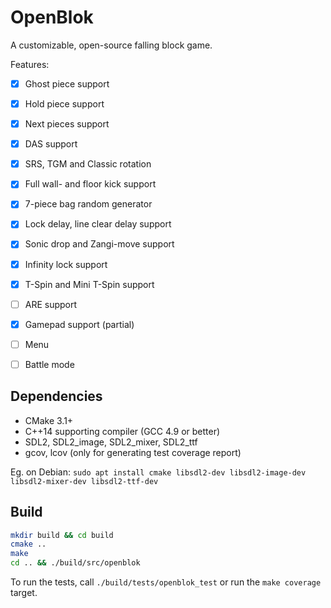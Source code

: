 OpenBlok
========

A customizable, open-source falling block game.

Features:

- [x] Ghost piece support
- [x] Hold piece support
- [x] Next pieces support
- [x] DAS support
- [x] SRS, TGM and Classic rotation
- [x] Full wall- and floor kick support
- [x] 7-piece bag random generator
- [x] Lock delay, line clear delay support
- [x] Sonic drop and Zangi-move support
- [x] Infinity lock support
- [x] T-Spin and Mini T-Spin support
- [ ] ARE support
- [x] Gamepad support (partial)
- [ ] Menu
- [ ] Battle mode


Dependencies
------------

- CMake 3.1+
- C++14 supporting compiler (GCC 4.9 or better)
- SDL2, SDL2_image, SDL2_mixer, SDL2_ttf
- gcov, lcov (only for generating test coverage report)

Eg. on Debian: `sudo apt install cmake libsdl2-dev libsdl2-image-dev libsdl2-mixer-dev libsdl2-ttf-dev`


Build
-----

```sh
mkdir build && cd build
cmake ..
make
cd .. && ./build/src/openblok
```

To run the tests, call `./build/tests/openblok_test` or run the `make coverage` target.
